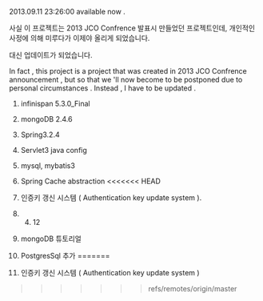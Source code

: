 2013.09.11 23:26:00 available now .

사실 이 프로젝트는 2013 JCO Confrence 발표시 만들었던 프로젝트인데,
개인적인 사정에 의해 미루다가 이제야 올리게 되었습니다.

대신 업데이트가 되었습니다.

In fact , this project is a project that was created in 2013 JCO Confrence announcement , 
but so that we 'll now become to be postponed due to personal circumstances . 
Instead , I have to be updated . 

1. infinispan 5.3.0_Final
2. mongoDB 2.4.6
3. Spring3.2.4
4. Servlet3 java config
5. mysql, mybatis3
6. Spring Cache abstraction
<<<<<<< HEAD
7. 인증키 갱신 시스템 ( Authentication key update system ).

2014. 04. 12

1. mongoDB 튜토리얼
2. PostgresSql 추가
=======
7. 인증키 갱신 시스템 ( Authentication key update system )
>>>>>>> refs/remotes/origin/master
